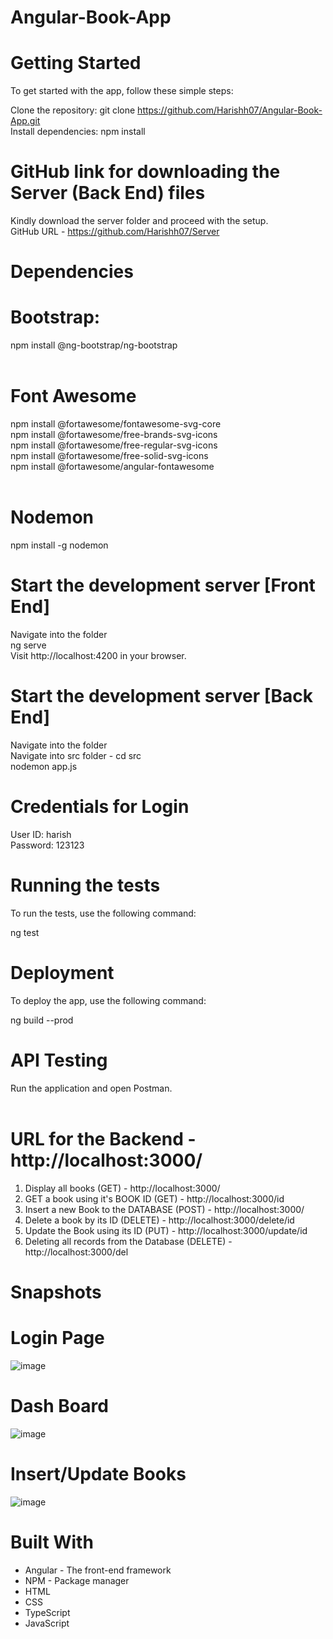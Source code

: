 # Angular-Book-App

# Getting Started

To get started with the app, follow these simple steps:

Clone the repository: git clone https://github.com/Harishh07/Angular-Book-App.git <br>
Install dependencies: npm install <br>

# GitHub link for downloading the Server (Back End) files
Kindly download the server folder and proceed with the setup. <br>
GitHub URL - https://github.com/Harishh07/Server

# Dependencies
# Bootstrap: <br>
npm install @ng-bootstrap/ng-bootstrap <br>
<br>
# Font Awesome
npm install @fortawesome/fontawesome-svg-core <br>
npm install @fortawesome/free-brands-svg-icons <br>
npm install @fortawesome/free-regular-svg-icons <br>
npm install @fortawesome/free-solid-svg-icons <br>
npm install @fortawesome/angular-fontawesome <br>
<br>

# Nodemon
npm install -g nodemon

# Start the development server [Front End]
Navigate into the folder <br>
ng serve <br>
Visit http://localhost:4200 in your browser.

# Start the development server [Back End]
Navigate into the folder <br>
Navigate into src folder - cd src <br>
nodemon app.js

# Credentials for Login
User ID: harish <br>
Password: 123123

# Running the tests
To run the tests, use the following command:

ng test

# Deployment
To deploy the app, use the following command:

ng build --prod

# API Testing
Run the application and open Postman. <br><br>
# URL for the Backend - http://localhost:3000/ <br>
1. Display all books (GET) - http://localhost:3000/ <br>
2. GET a book using it's BOOK ID (GET) - http://localhost:3000/id <br>
3. Insert a new Book to the DATABASE (POST) - http://localhost:3000/ <br>
4. Delete a book by its ID (DELETE) - http://localhost:3000/delete/id <br>
5. Update the Book using its ID (PUT) - http://localhost:3000/update/id <br>
6. Deleting all records from the Database (DELETE) - http://localhost:3000/del <br>

# Snapshots
# Login Page
![image](https://drive.google.com/uc?export=view&id=1sYFH10xZ0ZPCH989elwql3N7p2Iw_V0Q) <br>
# Dash Board
![image](https://drive.google.com/uc?export=view&id=1ITBL1tg2soqFQhRDK5D8hALwT0GycEMj) <br>
# Insert/Update Books
![image](https://drive.google.com/uc?export=view&id=1u82cdXEibTNmIOfaRWTieC4mtydJyzgU) <br>

# Built With
* Angular - The front-end framework <br>
* NPM - Package manager <br>
* HTML <br>
* CSS <br>
* TypeScript <br>
* JavaScript
